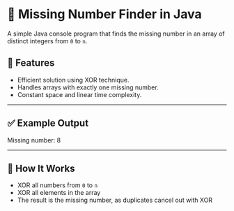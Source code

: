 # 🔢 Missing Number Finder in Java

A simple Java console program that finds the missing number in an array of distinct integers from `0` to `n`.

## 📌 Features

- Efficient solution using XOR technique.
- Handles arrays with exactly one missing number.
- Constant space and linear time complexity.

---

## ✅ Example Output
  
Missing number: 8

---

## 🧠 How It Works

- XOR all numbers from `0` to `n`
- XOR all elements in the array  
- The result is the missing number, as duplicates cancel out with XOR